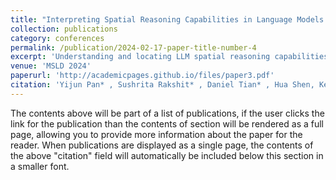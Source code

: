 ```yaml
---
title: "Interpreting Spatial Reasoning Capabilities in Language Models Test"
collection: publications
category: conferences
permalink: /publication/2024-02-17-paper-title-number-4
excerpt: 'Understanding and locating LLM spatial reasoning capabilities'
venue: 'MSLD 2024'
paperurl: 'http://academicpages.github.io/files/paper3.pdf'
citation: 'Yijun Pan* , Sushrita Rakshit* , Daniel Tian* , Hua Shen, Kenan Alkiek, David Jurgens'
---
```


The contents above will be part of a list of publications, if the user clicks the link for the publication than the contents of section will be rendered as a full page, allowing you to provide more information about the paper for the reader. When publications are displayed as a single page, the contents of the above "citation" field will automatically be included below this section in a smaller font.
